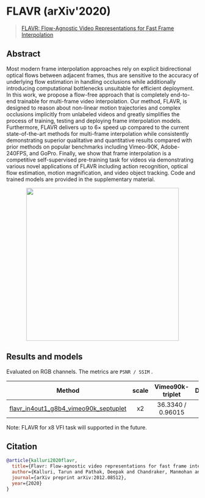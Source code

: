 # FLAVR (arXiv'2020)

> [FLAVR: Flow-Agnostic Video Representations for Fast Frame Interpolation](https://arxiv.org/pdf/2012.08512.pdf)

<!-- [ALGORITHM] -->

## Abstract

<!-- [ABSTRACT] -->

Most modern frame interpolation approaches rely on explicit bidirectional optical flows between adjacent frames, thus are sensitive to the accuracy of underlying flow estimation in handling occlusions while additionally introducing computational bottlenecks unsuitable for efficient deployment. In this work, we propose a flow-free approach that is completely end-to-end trainable for multi-frame video interpolation. Our method, FLAVR, is designed to reason about non-linear motion trajectories and complex occlusions implicitly from unlabeled videos and greatly simplifies the process of training, testing and deploying frame interpolation models. Furthermore, FLAVR delivers up to 6× speed up compared to the current state-of-the-art methods for multi-frame interpolation while consistently demonstrating superior qualitative and quantitative results compared with prior methods on popular benchmarks including Vimeo-90K, Adobe-240FPS, and GoPro. Finally, we show that frame interpolation is a competitive self-supervised pre-training task for videos via demonstrating various novel applications of FLAVR including action recognition, optical flow estimation, motion magnification, and video object tracking. Code and trained models are provided in the supplementary material.

<!-- [IMAGE] -->

<div align=center >
 <img src="https://user-images.githubusercontent.com/56712176/169070212-52acdcea-d732-4441-9983-276e2e40b195.png" width="400"/>
</div >

## Results and models

Evaluated on RGB channels.
The metrics are `PSNR / SSIM` .

|                                                        Method                                                        | scale | Vimeo90k-triplet  |                                                                                                                                       Download                                                                                                                                        |
| :------------------------------------------------------------------------------------------------------------------: | :---: | :---------------: | :-----------------------------------------------------------------------------------------------------------------------------------------------------------------------------------------------------------------------------------------------------------------------------------: |
| [flavr_in4out1_g8b4_vimeo90k_septuplet](/configs/video_interpolators/flavr/flavr_in4out1_g8b4_vimeo90k_septuplet.py) |  x2   | 36.3340 / 0.96015 | [model](https://download.openmmlab.com/mmediting/video_interpolators/flavr/flavr_in4out1_g8b4_vimeo90k_septuplet_20220509-c2468995.pth) \| [log](https://download.openmmlab.com/mmediting/video_interpolators/flavr/flavr_in4out1_g8b4_vimeo90k_septuplet_20220509-c2468995.log.json) |

Note: FLAVR for x8 VFI task will supported in the future.

## Citation

```bibtex
@article{kalluri2020flavr,
  title={Flavr: Flow-agnostic video representations for fast frame interpolation},
  author={Kalluri, Tarun and Pathak, Deepak and Chandraker, Manmohan and Tran, Du},
  journal={arXiv preprint arXiv:2012.08512},
  year={2020}
}
```
